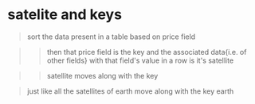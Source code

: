 # satelite and keys

> sort the data present in a table based on price field 

 >> then that price field is the key and the associated data{i.e. of other fields} with that field's value in a row is it's satellite

 >> satellite moves along with the key

 > just like all the satellites of earth move along with the key earth